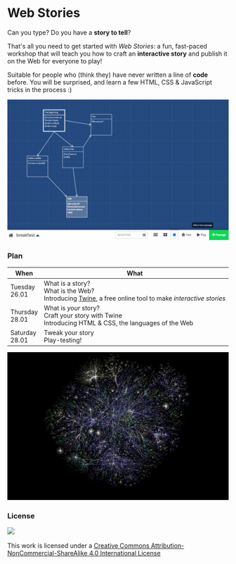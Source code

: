 # Web Stories

Can you type? Do you have a **story to tell**?

That's all you need to get started with *Web Stories*: a fun, fast-paced workshop that will teach you how to craft an **interactive story** and publish it on the Web for everyone to play!

Suitable for people who (think they) have never written a line of **code** before. You will be surprised, and learn a few HTML, CSS & JavaScript tricks in the process :)

[![](assets/twine-map.png)](twine)

### Plan

When | What
---- | ----
Tuesday<br>26.01 | What is a story? <br>What is the Web?<br> Introducing [Twine](twine), a free online tool to make *interactive stories*
Thursday<br>28.01 | What is *your* story? <br>Craft your story with Twine <br>Introducing HTML & CSS, the languages of the Web
Saturday<br>28.01 | Tweak your story <br>Play-testing!

[![](assets/web-graph.gif)](https://en.wikipedia.org/wiki/File:Internet_map_plain_1024.png)

### License

[![](https://i.creativecommons.org/l/by-nc-sa/4.0/88x31.png)](http://creativecommons.org/licenses/by-nc-sa/4.0)

This work is licensed under a [Creative Commons Attribution-NonCommercial-ShareAlike 4.0 International License ](http://creativecommons.org/licenses/by-nc-sa/4.0)